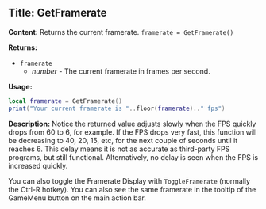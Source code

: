 ## Title: GetFramerate

**Content:**
Returns the current framerate.
`framerate = GetFramerate()`

**Returns:**
- `framerate`
  - *number* - The current framerate in frames per second.

**Usage:**
```lua
local framerate = GetFramerate()
print("Your current framerate is "..floor(framerate).." fps")
```

**Description:**
Notice the returned value adjusts slowly when the FPS quickly drops from 60 to 6, for example. If the FPS drops very fast, this function will be decreasing to 40, 20, 15, etc, for the next couple of seconds until it reaches 6. This delay means it is not as accurate as third-party FPS programs, but still functional. Alternatively, no delay is seen when the FPS is increased quickly.

You can also toggle the Framerate Display with `ToggleFramerate` (normally the Ctrl-R hotkey). You can also see the same framerate in the tooltip of the GameMenu button on the main action bar.